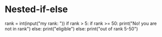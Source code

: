 # Nested-if-else
rank = int(input("my rank: "))
if rank > 5:
    if rank >= 50:
        print("No! you are not in rank")
    else:
        print("eligible")
else:
    print("out of rank 5-50")
